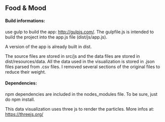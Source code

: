 Food & Mood
----------

#### Build informations: ####

use gulp to build the app: http://gulpjs.com/.
The gulpfile.js is intended to build the project into the app.js file (dist/js/app.js).

A version of the app is already built in dist.

The source files are stored in src/js and the data files are stored in dist/resources/data. All the data used in the visualization is stored in .json files parsed from .csv files. I removed several sections of the original files to reduce their weight.

#### Dependencies: ####

npm dependencies are included in the nodes_modules file.
To be sure, just do npm install.

This data visualization uses three js to render the particles.
More infos at: https://threejs.org/
